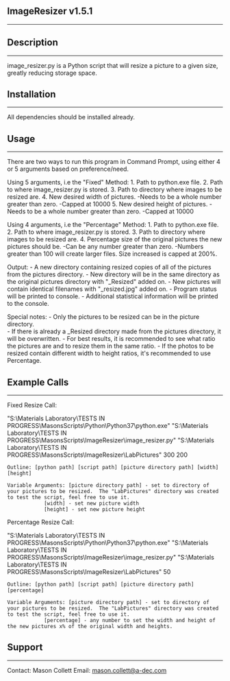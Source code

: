 ## ImageResizer v1.5.1
------------------------------

## Description
---------------
image_resizer.py is a Python script that will resize a picture to a given size, greatly reducing storage space.


## Installation
---------------
All dependencies should be installed already.  


## Usage 
--------------
There are two ways to run this program in Command Prompt, using either 4 or 5 arguments based on preference/need.

Using 5 arguments, i.e the "Fixed" Method:
	1. Path to python.exe file.
	2. Path to where image_resizer.py is stored.
	3. Path to directory where images to be resized are.
	4. New desired width of pictures.
		-Needs to be a whole number greater than zero.
		-Capped at 10000
	5. New desired height of pictures.
		-Needs to be a whole number greater than zero.
		-Capped at 10000

Using 4 arguments, i.e the "Percentage" Method:
	1. Path to python.exe file.
	2. Path to where image_resizer.py is stored.
	3. Path to directory where images to be resized are.
	4. Percentage size of the original pictures the new pictures should be.
		-Can be any number greater than zero.
		-Numbers greater than 100 will create larger files.  Size increased is capped at 200%.

Output: 
	- A new directory containing resized copies of all of the pictures from the pictures directory.
	- New directory will be in the same directory as the original pictures directory with "_Resized" added on.
	- New pictures will contain identical filenames with "_resized.jpg" added on.
	- Program status will be printed to console.
	- Additional statistical information will be printed to the console.

Special notes:
	- Only the pictures to be resized can be in the picture directory.  
	- If there is already a _Resized directory made from the pictures directory, it will be overwritten.
	- For best results, it is recommended to see what ratio the pictures are and to resize them in the same ratio.
	- If the photos to be resized contain different width to height ratios, it's recommended to use Percentage.


## Example Calls
--------------	

Fixed Resize Call: 
														
"S:\Materials Laboratory\TESTS IN PROGRESS\MasonsScripts\Python\Python37\python.exe" "S:\Materials Laboratory\TESTS IN PROGRESS\MasonsScripts\ImageResizer\image_resizer.py" "S:\Materials Laboratory\TESTS IN PROGRESS\MasonsScripts\ImageResizer\LabPictures" 300 200

	Outline: [python path] [script path] [picture directory path] [width] [height]

	Variable Arguments: [picture directory path] - set to directory of your pictures to be resized.  The "LabPictures" directory was created to test the script, feel free to use it.
		 	    [width] - set new picture width
		 	    [height] - set new picture height

Percentage Resize Call: 

"S:\Materials Laboratory\TESTS IN PROGRESS\MasonsScripts\Python\Python37\python.exe" "S:\Materials Laboratory\TESTS IN PROGRESS\MasonsScripts\ImageResizer\image_resizer.py" "S:\Materials Laboratory\TESTS IN PROGRESS\MasonsScripts\ImageResizer\LabPictures" 50

	Outline: [python path] [script path] [picture directory path] [percentage]
	
	Variable Arguments: [picture directory path] - set to directory of your pictures to be resized.  The "LabPictures" directory was created to test the script, feel free to use it.
		 	    [percentage] - any number to set the width and height of the new pictures x% of the original width and heights.


## Support
--------------
Contact: Mason Collett
Email: mason.collett@a-dec.com
